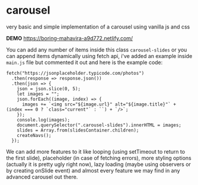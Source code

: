 # carousel
very basic and simple implementation of a carousel using vanilla js and css 

**DEMO**
https://boring-mahavira-a9d772.netlify.com/

You can add any number of items inside this class `carousel-slides` or you can append items dynamically using fetch api, i've added an example inside `main.js` file but commented it out and here is the example code:

```
fetch("https://jsonplaceholder.typicode.com/photos")
  .then(response => response.json())
  .then(json => {
    json = json.slice(0, 5);
    let images = "";
    json.forEach((image, index) => {
      images += `<img src="${image.url}" alt="${image.title}"` + (index === 0 ? `class="current"` : ``) + `/>`;
    });
    console.log(images);
    document.querySelector(".carousel-slides").innerHTML = images;
    slides = Array.from(slidesContainer.children);
    createNavs();
  });
```

We can add more features to it like looping (using setTimeout to return to the first slide), placeholder (in case of fetching errors), more styling options (actually it is pretty ugly right now), lazy loading (maybe using observers or by creating onSlide event) and almost every feature we may find in any advanced carousel out there.
